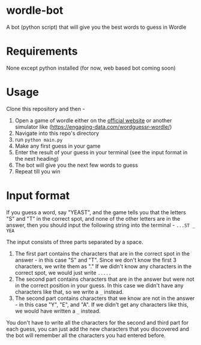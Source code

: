 # wordle-bot
A bot (python script) that will give you the best words to guess in Wordle

# Requirements
None except python installed (for now, web based bot coming soon)

# Usage
Clone this repository and then -
1. Open a game of wordle either on the [official website](https://www.powerlanguage.co.uk/wordle/) or another simulator like (https://engaging-data.com/wordguessr-wordle/)
2. Navigate into this repo's directory
3. run `python main.py`
4. Make any first guess in your game
5. Enter the result of your guess in your terminal (see the input format in the next heading)
6. The bot will give you the next few words to guess
7. Repeat till you win

# Input format
If you guess a word, say "YEAST", and the game tells you that the letters "S" and "T" in the correct spot, and none of the other letters are in the answer, then you should 
input the following string into the terminal - `...ST _ YEA`

The input consists of three parts separated by a space. 
1. The first part contains the characters that are in the correct spot in the answer - in this case "S" and "T". Since we don't know
the first 3 characters, we write them as "." If we didn't know any characters in the correct spot, we would just write `.....`
2. The second part contains characters that are in the answer but were not in the correct position in your guess. In this case
we didn't have any characters like that, so we write a `_` instead.
3. The second part contains characters that we know are not in the answer - in this case "Y", "E", and "A". If we didn't get any
characters like this, we would have written a `_` instead.

You don't have to write all the characters for the second and third part for each guess, you can just add the new characters that you
discovered and the bot will remember all the characters you had entered before.
